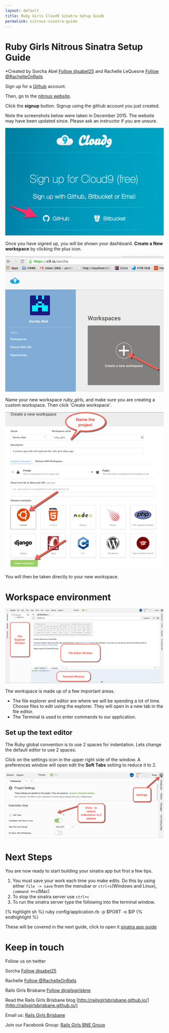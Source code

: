 ```yaml
---
layout: default
title: Ruby Girls Cloud9 Sinatra Setup Guide
permalink: nitrous-sinatra-guide
---
```


# Ruby Girls Nitrous Sinatra Setup Guide

*Created by Sorcha Abel <a href="https://twitter.com/sabel25" class="twitter-follow-button" data-show-count="false">Follow @sabel25</a> <script>!function(d,s,id){var js,fjs=d.getElementsByTagName(s)[0],p=/^http:/.test(d.location)?'http':'https';if(!d.getElementById(id)){js=d.createElement(s);js.id=id;js.src=p+'://platform.twitter.com/widgets.js';fjs.parentNode.insertBefore(js,fjs);}}(document, 'script', 'twitter-wjs');</script> and Rachelle LeQuesne <a href="https://twitter.com/RachelleOnRails" class="twitter-follow-button" data-show-count="false">Follow @RachelleOnRails</a> <script>!function(d,s,id){var js,fjs=d.getElementsByTagName(s)[0],p=/^http:/.test(d.location)?'http':'https';if(!d.getElementById(id)){js=d.createElement(s);js.id=id;js.src=p+'://platform.twitter.com/widgets.js';fjs.parentNode.insertBefore(js,fjs);}}(document, 'script', 'twitter-wjs');</script>

Sign up for a [Github](https://github.com/) account.

Then, go to the [nitrous website](https://nitrous.io/).

Click the __signup__ button. Signup using the github account you just created.

Note the screenshots below were taken in December 2015. The website may have been updated since. Please ask an instructor if you are unsure.

<img src="/images/c9/c9-signup-with-github.png">

Once you have signed up, you will be shown your dashboard. __Create a New workspace__ by clicking the plus icon.

<img src="/images/c9_sinatra/c9_new_workspace1.png">

Name your new workspace _ruby_girls_, and make sure you are creating a custom workspace. Then click 'Create workspace'.

<img src="/images/c9_sinatra/c9_create_workspace2.png">

You will then be taken directly to your new workspace.

# Workspace environment

<img src="/images/c9_sinatra/c9_workspace_final.png">

The workspace is made up of a few important areas.

- The file explorer and editor are where we will be spending a lot of time. Choose files to edit using the explorer. They will open in a new tab in the file editor.
- The Terminal is used to enter commands to our application.

## Set up the text editor

The Ruby global convention is to use 2 spaces for indentation. Lets change the default editor to use 2 spaces.

Click on the settings icon in the upper right side of the window. A preferences window will open edit the __Soft Tabs__ setting to reduce it to 2.

<img src="/images/c9_sinatra/c9_settings4.png">

# Next Steps

You are now ready to start building your sinatra app but first a few tips.

1. You must save your work each time you make edits. Do this by using either `file -> save` from the menubar or `ctrl+s`(Windows and Linux), `command ⌘+s`(Mac)
2. To stop the sinatra server use `ctrl+c`
3. To run the sinatra server type the following into the terminal window.

{% highlight sh %}
ruby config/application.rb -p $PORT -o $IP
{% endhighlight %}

These will be covered in the next guide, click to open it [sinatra app guide](/sinatra-app-guide)

# Keep in touch

Follow us on twitter

Sorcha <a href="https://twitter.com/sabel25" class="twitter-follow-button" data-show-count="false">Follow @sabel25</a> <script>!function(d,s,id){var js,fjs=d.getElementsByTagName(s)[0],p=/^http:/.test(d.location)?'http':'https';if(!d.getElementById(id)){js=d.createElement(s);js.id=id;js.src=p+'://platform.twitter.com/widgets.js';fjs.parentNode.insertBefore(js,fjs);}}(document, 'script', 'twitter-wjs');</script>

Rachelle <a href="https://twitter.com/RachelleOnRails" class="twitter-follow-button" data-show-count="false">Follow @RachelleOnRails</a> <script>!function(d,s,id){var js,fjs=d.getElementsByTagName(s)[0],p=/^http:/.test(d.location)?'http':'https';if(!d.getElementById(id)){js=d.createElement(s);js.id=id;js.src=p+'://platform.twitter.com/widgets.js';fjs.parentNode.insertBefore(js,fjs);}}(document, 'script', 'twitter-wjs');</script>

Rails Girls Brisbane <a href="https://twitter.com/railsgirlsbne" class="twitter-follow-button" data-show-count="false">Follow @railsgirlsbne</a> <script>!function(d,s,id){var js,fjs=d.getElementsByTagName(s)[0],p=/^http:/.test(d.location)?'http':'https';if(!d.getElementById(id)){js=d.createElement(s);js.id=id;js.src=p+'://platform.twitter.com/widgets.js';fjs.parentNode.insertBefore(js,fjs);}}(document, 'script', 'twitter-wjs');</script>

Read the Rails Girls Brisbane blog [http://railsgirlsbrisbane.github.io/](http://railsgirlsbrisbane.github.io/)

Email us: <a href="mailto:railsgirlsbne@gmail.com?Subject=Hello%20RailsGirls" target="_top">Rails Girls Brisbane</a>

Join our Facebook Group: <a href="https://www.facebook.com/groups/462831463794656/">Rails Girls BNE Group</a>
